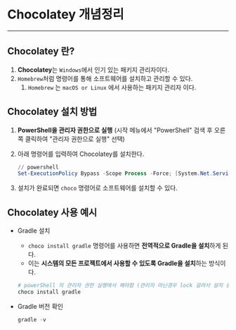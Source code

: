 # Chocolatey 개념정리

---

>

## Chocolatey 란? 

1. **Chocolatey**는 `Windows`에서 인기 있는 패키지 관리자이다.
2. `Homebrew`처럼 명령어를 통해 소프트웨어를 설치하고 관리할 수 있다. 
   1. `Homebrew` 는 `macOS or Linux` 에서 사용하는 패키지 관리자 이다. 

## Chocolatey 설치 방법

1. **PowerShell을 관리자 권한으로 실행** (시작 메뉴에서 "PowerShell" 검색 후 오른쪽 클릭하여 "관리자 권한으로 실행" 선택)

2. 아래 명령어를 입력하여 Chocolatey를 설치한다. 

   ```powershell
   // powershell
   Set-ExecutionPolicy Bypass -Scope Process -Force; [System.Net.ServicePointManager]::SecurityProtocol = [System.Net.SecurityProtocolType]::Tls12; iex ((New-Object System.Net.WebClient).DownloadString('https://community.chocolatey.org/install.ps1'))
   ```

3. 설치가 완료되면 `choco` 명령어로 소프트웨어를 설치할 수 있다.

## Chocolatey 사용 예시

- Gradle 설치

  - `choco install gradle` 명령어를 사용하면 **전역적으로 Gradle을 설치**하게 된다. 
  - 이는 **시스템의 모든 프로젝트에서 사용할 수 있도록 Gradle을 설치**하는 방식이다. 

  ```powershell
  # powerShell 의 관리자 권한 실행에서 해야함 (관리자 아닌경우 lock 걸려서 설치 중 멈춤)
  choco install gradle
  ```

- Gradle 버전 확인

  ```powershell
  gradle -v
  ```

